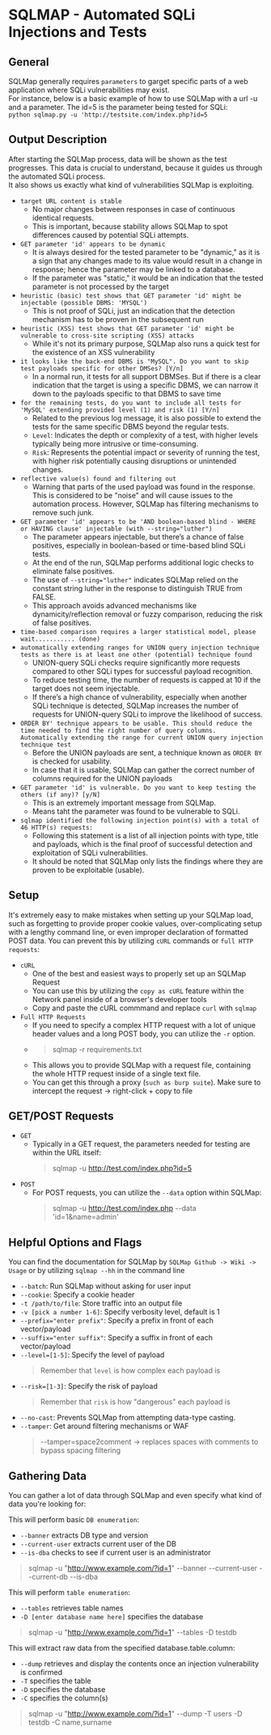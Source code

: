 # SQLMAP - Automated SQLi Injections and Tests 

## General 
SQLMap generally requires `parameters` to garget specific parts of a web application where SQLi vulnerabilities may exist.  
For instance, below is a basic example of how to use SQLMap with a url -u and a parameter. The id=5 is the parameter being tested for SQLi:  
  `python sqlmap.py -u 'http://testsite.com/index.php?id=5`

## Output Description
After starting the SQLMap process, data will be shown as the test progresses. This data is crucial to understand, because it guides us through the automated SQLi process.  
It also shows us exactly what kind of vulnerabilities SQLMap is exploiting.  
* `target URL content is stable`
  * No major changes between responses in case of continuous identical requests.
  * This is important, because stability allows SQLMap to spot differences caused by potential SQLi attempts.
* `GET parameter 'id' appears to be dynamic`
  * It is always desired for the tested parameter to be "dynamic," as it is a sign that any changes made to its value would result in a change in response; hence the parameter may be linked to a database.
  * If the parameter was "static," it would be an indication that the tested parameter is not processed by the target
* `heuristic (basic) test shows that GET parameter 'id' might be injectable (possible DBMS: 'MYSQL')`
  * This is not proof of SQLi, just an indication that the detection mechanism has to be proven in the subsequent run
* `heuristic (XSS) test shows that GET parameter 'id' might be vulnerable to cross-site scripting (XSS) attacks`
  * While it's not its primary purpose, SQLMap also runs a quick test for the existence of an XSS vulnerability
* `it looks like the back-end DBMS is "MySQL". Do you want to skip test payloads specific for other DMSes? [Y/n]`
  * In a normal run, it tests for all support DBMSes. But if there is a clear indication that the target is using a specific DBMS, we can narrow it down to the payloads specific to that DBMS to save time
* `for the remaining tests, do you want to include all tests for 'MySQL' extending provided level (1) and risk (1) [Y/n]`
  * Related to the previous log message, it is also possible to extend the tests for the same specific DBMS beyond the regular tests.
  * `Level`: Indicates the depth or complexity of a test, with higher levels typically being more intrusive or time-consuming.
  * `Risk`: Represents the potential impact or severity of running the test, with higher risk potentially causing disruptions or unintended changes.
* `reflective value(s) found and filtering out`
  * Warning that parts of the used payload was found in the response. This is considered to be "noise" and will cause issues to the automation process. However, SQLMap has filtering mechanisms to remove such junk.
* `GET parameter 'id' appears to be 'AND boolean-based blind - WHERE or HAVING clause' injectable (with --string="luther")`
  * The parameter appears injectable, but there’s a chance of false positives, especially in boolean-based or time-based blind SQLi tests.
  * At the end of the run, SQLMap performs additional logic checks to eliminate false positives.
  * The use of `--string="luther"` indicates SQLMap relied on the constant string luther in the response to distinguish TRUE from FALSE.
  * This approach avoids advanced mechanisms like dynamicity/reflection removal or fuzzy comparison, reducing the risk of false positives.
* `time-based comparison requires a larger statistical model, please wait........... (done)`
* `automatically extending ranges for UNION query injection technique tests as there is at least one other (potential) technique found`
  * UNION-query SQLi checks require significantly more requests compared to other SQLi types for successful payload recognition.
  * To reduce testing time, the number of requests is capped at 10 if the target does not seem injectable.
  * If there’s a high chance of vulnerability, especially when another SQLi technique is detected, SQLMap increases the number of requests for UNION-query SQLi to improve the likelihood of success.
* `ORDER BY' technique appears to be usable. This should reduce the time needed to find the right number of query columns. Automatically extending the range for current UNION query injection technique test`
  * Before the UNION payloads are sent, a technique known as `ORDER BY` is checked for usability.
  * In case that it is usable, SQLMap can gather the correct number of columns required for the UNION payloads
* `GET parameter 'id' is vulnerable. Do you want to keep testing the others (if any)? [y/N]`
  * This is an extremely important message from SQLMap.
  * Means taht the parameter was found to be vulnerable to SQLi.
* `sqlmap identified the following injection point(s) with a total of 46 HTTP(s) requests:`
  * Following this statement is a list of all injection points with type, title and payloads, which is the final proof of successful detection and exploitation of SQLi vulnerabilities.
  * It should be noted that SQLMap only lists the findings where they are proven to be exploitable (usable).

## Setup
It's extremely easy to make mistakes when setting up your SQLMap load, such as forgetting to provide proper cookie values, over-complicating setup with a lengthy command line, or even improper declaration of formatted POST data.  You can prevent this by utilizing `cURL` commands or `full HTTP requests`:  
* `cURL`
  * One of the best and easiest ways to properly set up an SQLMap Request
  * You can use this by utilizing the `copy as cURL` feature within the Network panel inside of a browser's developer tools
  * Copy and paste the cURL commmand and replace `curl` with `sqlmap`
* `Full HTTP Requests`
  * If you need to specify a complex HTTP request with a lot of unique header values and a long POST body, you can utilize the `-r` option.
  * > sqlmap -r requirements.txt
  * This allows you to provide SQLMap with a request file, containing the whole HTTP request inside of a single text file.
  * You can get this through a proxy (`such as burp suite`). Make sure to intercept the request -> right-click + copy to file

## GET/POST Requests
* `GET`
  * Typically in a GET request, the parameters needed for testing are within the URL itself:
    > sqlmap -u http://test.com/index.php?id=5
* `POST`
  * For POST requests, you can utilize the `--data` option within SQLMap:
    > sqlmap -u http://test.com/index.php --data 'id=1&name=admin'

## Helpful Options and Flags
You can find the documentation for SQLMap by `SQLMap Github -> Wiki -> Usage` or by utilizing `sqlmap --hh` in the command line  
* `--batch`: Run SQLMap without asking for user input
* `--cookie`: Specify a cookie header
* `-t /path/to/file`: Store traffic into an output file
* `-v [pick a number 1-6]`: Specify verbosity level, default is 1
* `--prefix="enter prefix"`: Specify a prefix in front of each vector/payload
* `--suffix="enter suffix"`: Specify a suffix in front of each vector/payload
* `--level=[1-5]`: Specify the level of payload
  > Remember that `level` is how complex each payload is
* `--risk=[1-3]`: Specify the risk of payload
  > Remember that `risk` is how "dangerous" each payload is
* `--no-cast`: Prevents SQLMap from attempting data-type casting.
* `--tamper`: Get around filtering mechanisms or WAF
  > --tamper=space2comment -> replaces spaces with comments to bypass spacing filtering

## Gathering Data
You can gather a lot of data through SQLMap and even specify what kind of data you're looking for:  

  
This will perform basic `DB enumeration`:    
* `--banner` extracts DB type and version
* `--current-user` extracts current user of the DB
* `--is-dba` checks to see if current user is an administrator
> sqlmap -u "http://www.example.com/?id=1" --banner --current-user --current-db --is-dba

This will perform `table enumeration`:  
* `--tables` retrieves table names
* `-D [enter database name here]` specifies the database
> sqlmap -u "http://www.example.com/?id=1" --tables -D testdb

This will extract raw data from the specified database.table.column:
* `--dump` retrieves and display the contents once an injection vulnerability is confirmed
* `-T` specifies the table
* `-D` specifies the database
* `-C` specifies the column(s)
> sqlmap -u "http://www.example.com/?id=1" --dump -T users -D testdb -C name,surname

